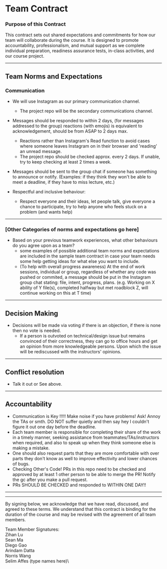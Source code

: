 # Team Contract

### Purpose of this Contract

This contract sets out shared expectations and commitments for how our team will collaborate during the course. It is designed to promote accountability, professionalism, and mutual support as we complete individual preparation, readiness assurance tests, in-class activities, and our course project.

---
## Team Norms and Expectations

### Communication

* We will use Instagram as our primary communication channel. 
  * The project repo will be the secondary communications channel.
* Messages should be responded to within 2 days, (for messages addressed to the group) reactions (with emojis) is equivalent to acknowledgement, should be
from ASAP to 2 days max.
  * Reactions rather than Instagram's Read function to avoid cases where someone leaves Instagram on in their browser and 'reading' an unread message. 
  * The project repo should be checked approx. every 2 days. If unable, try to keep checking at least 2 times a week.
* Messages should be sent to the group chat if someone has something to announce or notify. (Examples: if they think they won't be able to meet a deadline, if they have to miss lecture, etc.)


* Respectful and inclusive behaviour:
  * Respect everyone and their ideas, let people talk, give everyone a chance to participate, try to help anyone who feels stuck on a problem (and wants help)
---

### [Other Categories of norms and expectations go here]

* Based on your previous teamwork experiences, what other behaviours do you agree upon as a team?
    - some examples of possible additional team norms and expectations are included in the sample team contract in case your team needs some help getting ideas for what else you want to include.
    - (To help with overall progress awareness) At the end of work sessions, individual or group, regardless of whether any code was pushed or commited, a message should be put in the Instagram group chat stating: file, intent, progress, plans. (e.g. Working on X ability of Y file(s), completed halfway but met roadblock Z, will continue working on this at T time)
---

## Decision Making

* Decisions will be made via voting if there is an objection, if there is none then no vote is needed.
  * If a person is outvoted on technical/design issue but remains convinced of their correctness, they can go to office hours and get an opinion from more knowledgeable persons. Upon which the issue will be rediscussed with the instructors' opinions.
---
## Conflict resolution

* Talk it out or See above.
---

## Accountability
* Communication is Key !!!!! Make noise if you have problems! Ask! Annoy the TAs or smth. DO NOT suffer quietly and then say hey I couldn't figure it out one day before the deadline. 
* Each team member is responsible for completing their share of the work in a timely manner, seeking assistance from teammates/TAs/instructors when required, and also to speak up when they think someone else is making a mistake.
* One should also request parts that they are more comfortable with over parts they don't know as well to improve effectivity and lower chances of bugs.
* Checking Other's Code! PRs in this repo need to be checked and approved by at least 1 other person to be able to merge the PR! Notify the gc after you make a pull request.
* PRs SHOULD BE CHECKED and responded to WITHIN ONE DAY!!
---

---

By signing below, we acknowledge that we have read, discussed, and agreed to these terms. We understand that this contract is binding for the duration of the course and may be revised with the agreement of all team members.

Team Member Signatures:\
Zihan Lu\
Sean Ma\
Diego Gao\
Arindam Datta\
Norris Wang\
Selim Affes
(type names here)\
